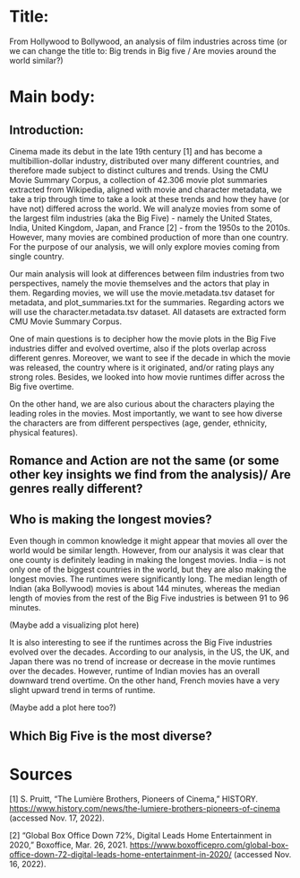 # Title: 

From Hollywood to Bollywood, an analysis of film industries across time (or we can change the title to: Big trends in Big five / Are movies around the world similar?)

# Main body:

## Introduction:

Cinema made its debut in the late 19th century [1] and has become a multibillion-dollar industry, distributed over many different countries, and therefore made subject to distinct cultures and trends. Using the CMU Movie Summary Corpus, a collection of 42.306 movie plot summaries extracted from Wikipedia, aligned with movie and character metadata, we take a trip through time to take a look at these trends and how they have (or have not) differed across the world.
We will analyze movies from some of the largest film industries (aka the Big Five) - namely the United States, India, United Kingdom, Japan, and France [2] - from the 1950s to the 2010s. However, many movies are combined production of more than one country. For the purpose of our analysis, we will only explore movies coming from single country. 

Our main analysis will look at differences between film industries from two perspectives, namely the movie themselves and the actors that play in them.  Regarding movies, we will use the movie.metadata.tsv dataset for metadata, and plot_summaries.txt for the summaries. Regarding actors we will use the character.metadata.tsv dataset. All datasets are extracted  form CMU Movie Summary Corpus. 

One of main questions is to decipher how the movie plots in the Big Five industries differ and evolved overtime, also if the plots overlap across different genres. Moreover, we want to see if the decade in which the movie was released, the country where is it originated, and/or rating plays any strong roles. Besides, we looked into how movie runtimes differ across the Big five overtime. 

On the other hand, we are also curious about the characters playing the leading roles in the movies. Most importantly, we want to see how diverse the characters are from different perspectives (age, gender, ethnicity, physical features). 

## Romance and Action are not the same (or some other key insights we find from the analysis)/ Are genres really different?

## Who is making the longest movies?

Even though in common knowledge it might appear that movies all over the world would be similar length. However, from our analysis it was clear that one county is definitely leading in making the longest movies. India – is not only one of the biggest countries in the world, but they are also making the longest movies. The runtimes were significantly long. The median length of Indian (aka Bollywood) movies is about 144 minutes, whereas the median length of movies from the rest of the Big Five industries is between 91 to 96 minutes. 

(Maybe add a visualizing plot here)

It is also interesting to see if the runtimes across the Big Five industries evolved over the decades. According to our analysis, in the US, the UK, and Japan there was no trend of increase or decrease in the movie runtimes over the decades. However, runtime of Indian movies has an overall downward trend overtime. On the other hand, French movies have a very slight upward trend in terms of runtime. 

(Maybe add a plot here too?) 

## Which Big Five is the most diverse?

# Sources

[1] S. Pruitt, “The Lumière Brothers, Pioneers of Cinema,” HISTORY. https://www.history.com/news/the-lumiere-brothers-pioneers-of-cinema (accessed Nov. 17, 2022).

[2] “Global Box Office Down 72%, Digital Leads Home Entertainment in 2020,” Boxoffice, Mar. 26, 2021. https://www.boxofficepro.com/global-box-office-down-72-digital-leads-home-entertainment-in-2020/ (accessed Nov. 16, 2022).
